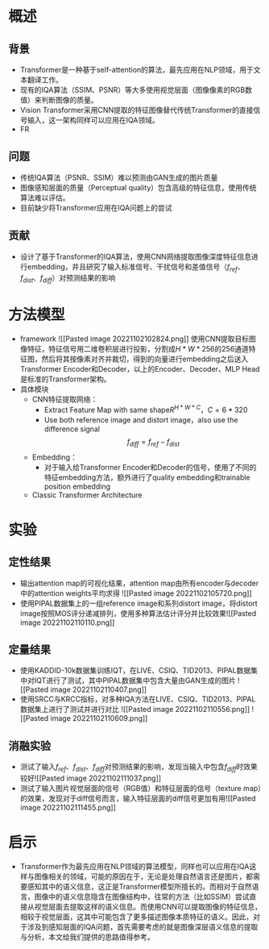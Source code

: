 # 概述
## 背景
* Transformer是一种基于self-attention的算法，最先应用在NLP领域，用于文本翻译工作。
* 现有的IQA算法（SSIM、PSNR）等大多使用视觉层面（图像像素的RGB数值）来判断图像的质量。
* Vision Transformer采用CNN提取的特征图像替代传统Transformer的直接信号输入，这一架构同样可以应用在IQA领域。
* FR
## 问题
* 传统IQA算法（PSNR、SSIM）难以预测由GAN生成的图片质量
* 图像感知层面的质量（Perceptual quality）包含高级的特征信息，使用传统算法难以评估。
* 目前缺少将Transformer应用在IQA问题上的尝试
## 贡献
* 设计了基于Transformer的IQA算法，使用CNN网络提取图像深度特征信息进行embedding，并且研究了输入标准信号、干扰信号和差值信号（$f_{ref}$、$f_{dist}$、$f_{diff}$）对预测结果的影响

# 方法模型
* framework
![[Pasted image 20221102102824.png]]
使用CNN提取目标图像特征，特征信号用二维卷积层进行投影，分割成$H*W*256$的256通道特征图，然后将其按像素对齐并裁切，得到的向量进行embedding之后送入Transformer Encoder和Decoder，以上的Encoder、Decoder、MLP Head是标准的Transformer架构。
* 具体模块
	* CNN特征提取网络：
		* Extract Feature Map with same shape$R^{H*W*C}$，$C=6*320$
		* Use both reference image and distort image，also use the difference signal$$
		f_{diff}=f_{ref}-f_{dist}
		$$
	* Embedding：
		* 对于输入给Transformer Encoder和Decoder的信号，使用了不同的特征embedding方法，额外进行了quality embedding和trainable position embedding
	* Classic Transformer Architecture
# 实验
## 定性结果
* 输出attention map的可视化结果，attention map由所有encoder与decoder中的attention weights平均求得
![[Pasted image 20221102105720.png]]
* 使用PIPAL数据集上的一组reference image和系列distort image，将distort image按照MOS评分递减排列，使用多种算法估计评分并比较效果![[Pasted image 20221102110110.png]]
## 定量结果
* 使用KADDID-10k数据集训练IQT，在LIVE、CSIQ、TID2013、PIPAL数据集中对IQT进行了测试，其中PIPAL数据集中包含大量由GAN生成的图片
![[Pasted image 20221102110407.png]]
* 使用SRCC与KRCC指标，对多种IQA方法在LIVE、CSIQ、TID2013、PIPAL数据集上进行了测试并进行对比
![[Pasted image 20221102110556.png]]
![[Pasted image 20221102110609.png]]
## 消融实验
* 测试了输入$f_{ref}$、$f_{dist}$、$f_{diff}$对预测结果的影响，发现当输入中包含$f_{diff}$时效果较好![[Pasted image 20221102111037.png]]
* 测试了输入图片视觉层面的信号（RGB值）和特征层面的信号（texture map）的效果，发现对于diff信号而言，输入特征层面的diff信号更加有用![[Pasted image 20221102111455.png]]
# 启示
* Transformer作为最先应用在NLP领域的算法模型，同样也可以应用在IQA这样与图像相关的领域，可能的原因在于，无论是处理自然语言还是图片，都需要感知其中的语义信息，这正是Transformer模型所擅长的。而相对于自然语言，图像中的语义信息隐含在图像结构中，往常的方法（比如SSIM）尝试直接从视觉层面去提取这样的语义信息。而使用CNN可以提取图像的特征信息，相较于视觉层面，这其中可能包含了更多描述图像本质特征的语义。因此，对于涉及到感知层面的IQA问题，首先需要考虑的就是图像深层语义信息的提取与分析，本文给我们提供的思路值得参考。